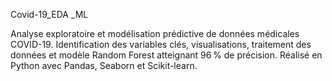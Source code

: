 Covid-19_EDA _ML

Analyse exploratoire et modélisation prédictive de données médicales COVID-19. Identification des variables clés, visualisations, traitement des données et modèle Random Forest atteignant 96 % de précision. Réalisé en Python avec Pandas, Seaborn et Scikit-learn.

